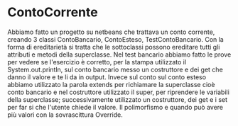 # ContoCorrente
Abbiamo fatto un progetto su netbeans che trattava un conto corrente, creando 3 classi ContoBancario, ContoEsteso, TestContoBancario.
Con la forma di ereditarietà si tratta che le sottoclassi possono ereditare tutti gli attributi e metodi della superclasse.
Nel test bancario abbiamo fatto le prove per vedere se l'esercizio è corretto, per la stampa utilizzato il System.out.println, sul conto bancario messo un costruttore e dei get che danno il valore e te li da in output.
Invece sul conto sul conto esteso abbiamo utilizzato la parola extends per richiamare la superclasse cioè conto bancario e nel costruttore utilizzato il super, per riprendere le variabili della superclasse; successivamente utilizzato un costruttore, dei get e i set per far si che l'utente chiede il valore.
Il polimorfismo e quando può avere più valori con la sovrascittura Override.
